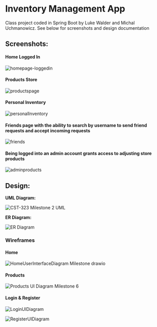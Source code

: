 # Inventory Management App
 Class project coded in Spring Boot by Luke Walder and Michal Uchmanowicz.
 See below for screenshots and design documentation


<h2>Screenshots:</h2>

<h4>Home Logged In</h4>

![homepage-loggedin](https://user-images.githubusercontent.com/56170386/223827952-47c343f2-adb3-48d6-8b95-e34ab6458e05.JPG)

<h4>Products Store</h4>

![productspage](https://user-images.githubusercontent.com/56170386/223828226-8269f6dc-6bf7-465c-b982-2b55474635bd.JPG)

<h4>Personal Inventory</h4>

![personalInventory](https://user-images.githubusercontent.com/56170386/223828321-2d2778fd-1d3a-44f1-b6d9-22e726f585ea.JPG)

<h4>Friends page with the ability to search by username to send friend requests and accept incoming requests</h4>

![friends](https://user-images.githubusercontent.com/56170386/223828424-a131b98d-81f3-4b20-b1e1-2337ca39b827.JPG)

<h4>Being logged into an admin account grants access to adjusting store products</h4>

![adminproducts](https://user-images.githubusercontent.com/56170386/223828787-c16321a5-e69e-43b7-8350-f76f0aaf2c31.JPG)


<h2>Design:</h2>

<b>UML Diagram:</b>

![CST-323 Milestone 2 UML](https://user-images.githubusercontent.com/56170386/223823559-59a36b1f-1dab-4ded-a8c7-69f82aae729e.png)


<b>ER Diagram:</b>

![ER Diagram](https://user-images.githubusercontent.com/56170386/223823273-71327fe0-d37c-4e1e-96fe-75cba0a85a33.JPG)


<h3>Wireframes</h3>

<h4>Home</h4>

![HomeUserInterfaceDiagram Milestone drawio](https://user-images.githubusercontent.com/56170386/223824441-3d2f9db2-e49d-4071-912c-cf58c6ae4c25.png)

<h4>Products</h4>

![Products UI Diagram Milestone 6](https://user-images.githubusercontent.com/56170386/223824992-c7e7ddf7-ae81-439a-8cda-14f7d2fce40c.jpg)


<h4>Login & Register</h4>

![LoginUIDiagram](https://user-images.githubusercontent.com/56170386/223824757-036ed893-79e9-4a7c-8f20-eb578908c104.jpg)

![RegisterUIDiagram](https://user-images.githubusercontent.com/56170386/223824783-b34ba552-8a60-49b5-b232-635f68b22ab6.jpg)



